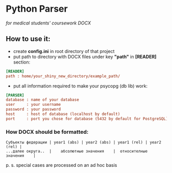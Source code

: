 # Python Parser
*for medical students' coursework DOCX*

## How to use it:
* create **config.ini** in root directory of that project
* put path to directory with DOCX files under key **"path"** in **[READER]** section: 
```ini
[READER]
path : home/your_shiny_new_directory/example_path/
```
* put all information required to make your psycopg (db lib) work:
```ini
[PARSER]
database : name of your database
user     : your username
password : your password
host     : host of database (localhost by default)
port     : port you chose for database (5432 by default for PostgreSQL)
```

### How DOCX should be formatted:
```
Субъекты федерации | year1 (abs) | year2 (abs) | year1 (rel) | year2 (rel) |
...далее округа..  |    абсолютные значения    |  относителные значения    |
```
p. s. special cases are processed on an ad hoc basis 